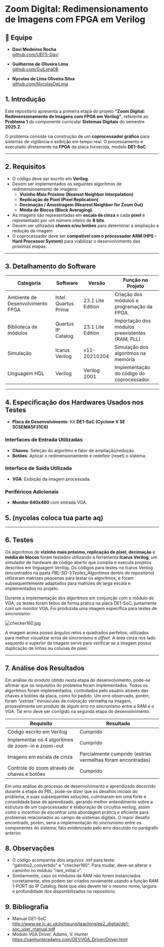 # Zoom Digital: Redimensionamento de Imagens com FPGA em Verilog  

## 👥 Equipe

- **Davi Medeiros Rocha**  
  [github.com/UEFS-Davi](https://github.com/UEFS-Davi)

- **Guilherme de Oliveira Lima**  
  [github.com/GuiLima08](https://github.com/GuiLima08)

- **Nycolas de Lima Oliveira Silva**  
  [github.com/NycolasDeLima](https://github.com/NycolasDeLima)


## 1. Introdução  
Este repositório apresenta a primeira etapa do projeto **"Zoom Digital: Redimensionamento de Imagens com FPGA em Verilog"**, referente ao **Problema 1** do componente curricular **Sistemas Digitais** do semestre **2025.2**.  

O problema consiste na construção de um **coprocessador gráfico** para sistemas de vigilância e exibição em tempo real. O processamento é executado diretamente na **FPGA** da placa fornecida, modelo **DE1-SoC**.  

---

## 2. Requisitos  

- O código deve ser escrito em **Verilog**.  
- Devem ser implementados os seguintes algoritmos de redimensionamento de imagens:  
  - **Vizinho Mais Próximo (Nearest Neighbor Interpolation)**  
  - **Replicação de Pixel (Pixel Replication)**  
  - **Decimação / Amostragem (Nearest Neighbor for Zoom Out)**  
  - **Média de Blocos (Block Averaging)**  
- As imagens são representadas em **escala de cinza** e cada **pixel** é representado por um número inteiro de **8 bits**.  
- Devem ser utilizadas **chaves e/ou botões** para determinar a ampliação e redução da imagem.  
- O coprocessador deve ser **compatível com o processador ARM (HPS - Hard Processor System)** para viabilizar o desenvolvimento das próximas etapas.  

---

## 3. Detalhamento do Software  

| Categoria                        | Software              | Versão          | Função no Projeto                             |
|----------------------------------|-----------------------|-----------------|-----------------------------------------------|
| Ambiente de Desenvolvimento FPGA | Intel Quartus Prime   | 23.1 Lite Edition | Criação dos módulos e programação da FPGA.  |
| Biblioteca de módulos            | Quartus IP Catalog    | 23.1 Lite Edition | Importação dos módulos preexistentes (RAM, PLL) |
| Simulação                        | Icarus Verilog        | v11-20210204    | Simulação dos algoritmos na memória           |
| Linguagem HDL                    | Verilog               | Verilog 2001    | Implementação do código do coprocessador.     |

---

## 4. Especificação dos Hardwares Usados nos Testes  

- **Placa de Desenvolvimento**: Kit **DE1-SoC (Cyclone V SE 5CSEMA5F31C6)**  

### Interfaces de Entrada Utilizadas  
- **Chaves**: Seleção do algoritmo e fator de ampliação/redução.  
- **Botões**: Aplicar o redimensionamento e redefinir (reset) o sistema.  

### Interface de Saída Utilizada  
- **VGA**: Exibição da imagem processada.  

### Periféricos Adicionais  
- **Monitor 640x480** com entrada VGA.

## 5. (nycolas coloca tua parte aq)



---

## 6. Testes

Os algoritmos de **vizinho mais próximo, replicação de pixel, decimação** e **média de blocos** foram testados utilizando a ferramenta **Icarus Verilog**, um simulador de hardware de código aberto que compila e executa projetos descritos em linguagem Verilog. Os códigos para testes no Icarus Verilog (encontrados na pasta *PBL-SD-1/Testes_Algoritmos* dentro do repositório) utilizaram matrizes pequenas para testar os algoritmos, e foram subsequentemente adaptados para matrizes de larga escala e implementados no projeto.

Durante a implementação dos algoritmos em conjunção com o módulo do VGA, os testes foram feitos de forma prática na placa DE1-SoC, juntamente com um monitor VGA. Foi produzida uma imagem específica para testes de sincronismo:

![checker160.jpg](https://github.com/user-attachments/assets/c716bad4-4e0b-4010-95a3-c0e52d8585f7)

A imagem acima possui ângulos retos e quadrados perfeitos, utilizados para melhor visualizar erros de sincronismo e *offset*. A área cinza nos lado esquerdo e superior da imagem serve para verificar se a imagem possui duplicação de linhas ou colunas de pixel.

---

## 7. Análise dos Resultados

Em análise do produto obtido nesta etapa do desenvolvimento, pode-se afirmar que os requisitos do problema foram implementados. Todos os algoritmos foram implementados, controlados pelo usuário através das chaves e botões da placa, como foi pedido. Um erro observado, porém, foram *“estrias”* minúsculas de coloração vermelha na imagem, provavelmente um produto de algum erro no sincronismo entre a RAM e o VGA. Tal erro deve ser corrigido na segunda etapa do desenvolvimento.

| Requisito | Resultado |
|---|---|
| Código escrito em Verilog | Cumprido |
| Implementar os 4 algoritmos de zoom-in e zoom-out | Cumprido |
| Imagens em escala de cinza | Parcialmente cumprido (estrias vermelhas foram encontradas) |
| Controle do zoom através de chaves e botões | Cumprido |

Em uma análise do processo de desenvolvimento e aprendizado decorrido durante a etapa do PBL, pode-se dizer que os desafios iniciais do problema, e suas subsequentes soluções, culminaram em uma forte e consolidada base de aprendizado, gerando melhor entendimento sobre a estrutura de um coprocessador e elaboração de circuitos verilog, assim como o incentivo de encontrar uma abordagem prática e eficiente para problemas relacionados ao campo de sistemas digitais. O maior desafio encontrado, porém, seria a implementação do sincronismo entre os componentes do sistema; fato evidenciado pelo erro discutido no parágrafo anterior.

## 8. Observações
- O código acompanha dois arquivos .mif para teste: "gatinho2_convertido" e "checker160". Para mudar, deve-se alterar o caminho no módulo "ram_initial.v".
- Similarmente, caso os módulos da RAM não forem instanciados corretamente, eles podem ser criados novamente usando a função RAM 1-PORT do IP Catalog. Note que eles devem ter o mesmo nome, largura e profundidade dos disponibilizados no repositório.

## 9. Bibliografia
- Manual DE1-SoC <http://www.ee.ic.ac.uk/pcheung/teaching/ee2_digital/de1-soc_user_manual.pdf>
- Módulo VGA Driver. Adams, V. Hunter <https://vanhunteradams.com/DE1/VGA_Driver/Driver.html> 
